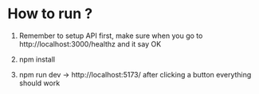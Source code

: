 # How to run ?

1. Remember to setup API first, make sure when you go to
   http://localhost:3000/healthz and it say OK

2. npm install
3. npm run dev -> http://localhost:5173/ after clicking a button everything should work
